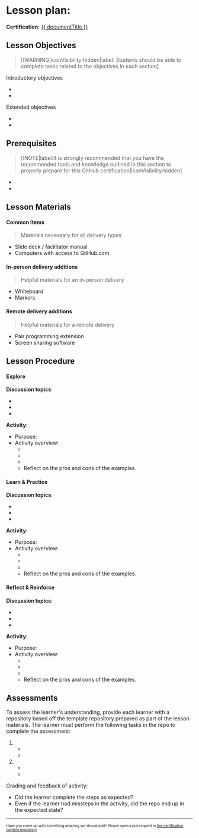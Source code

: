 <!--
This file is served with Docsify.
Although it's awesome, it still needs your help!
Look through each section and follow the instructions
To Properly structure the document to follow the
Recommended style for this document type!
 -->

 <!--
  Replace this title with one that highlights what your document is about.
  Using the objective name is perfectly acceptable here!
  -->

# Lesson plan: <lesson plan title>

<!-- Fill in the proper link for this certification exam.  Where do we go to sign up to take the exam? -->

**Certification:** [{{ documentTitle }}](link-to-exam)

<!-- Your lesson plan starts here -->

## Lesson Objectives <!-- {docsify-ignore} -->

> [!WARNING|iconVisibility:hidden|label: Students should be able to complete tasks related to the objectives in each section]

<!--
Lesson objectives list what students will be able to do after completing the lesson.

When creating lesson objectives, it's important to consider the following:

It’s important to start with an action that relates to what students should be able to do after the lesson
These objectives let you easily tell if your lesson has effectively taught your students new concepts and skills.
It can feel overwhelming to pin down specific takeaways for a lesson, but you can break the process into steps
It’s best to view your lesson objectives as goals for your class and students.
Use the "SMART" criteria when creating lesson objectives:
Is the objective specific?
Is the objective measurable?
Is the objective attainable by all students?
Is the objective relevant to your class and students?
Is the objective time-based to align with your syllabus?
-->

Introductory objectives

- <!--objective 1 -->
- <!--objective 2 -->

Extended objectives

- <!--objective 1 -->
- <!--objective 2 -->

## Prerequisites <!-- {docsify-ignore} -->

<!--
Prerequisites are requirements or knowledge that the LEARNER needs to have prior to this lesson

When listing out prerequisites, consider the following:

Prerequisites should only include the absolute necessary requirements a learner needs to be successful in this lesson's outcomes
If possible, provide links to additional information for each prerequisite
 -->

> [!NOTE|label:It is strongly recommended that you have the recommended tools and knowledge outlined in this section to properly prepare for this GitHub certification|iconVisibility:hidden]

<!-- Replace the listed items below -->

- <!--pre req 1 -->
- <!--pre req 2 -->

## Lesson Materials <!-- {docsify-ignore} -->

<!--
Lesson materials is a list of materials that you need to TEACH the lesson and measure student outcomes.

This section prepares you to DELIVER your lessons.
 -->

 <!-- DO NOT EDIT THE "tabs" comments, they are vital to a plugin being used! -->
<!-- tabs:start -->

#### **Common Items**

> Materials necessary for all delivery types

<!-- Edit this list to contain common items -->

- Slide deck / facilitator manual
- Computers with access to GitHub.com

#### **In-person delivery additions**

> Helpful materials for an in-person delivery

<!-- Edit this list to contain common items -->

- Whiteboard
- Markers

#### **Remote delivery additions**

> Helpful materials for a remote delivery

<!-- Edit this list to contain common items -->

- Pair programming extension
- Screen sharing software

<!-- tabs:end -->

## Lesson Procedure <!-- {docsify-ignore} -->

<!--
Your lesson procedure is an in-depth explanation (step-by-step plan) of how the lesson will progress

When writing your lesson procedure, you need to choose the type of activities that will help your learners meet the lesson objectives.

To do that, consider the following:

How will you introduce the topic?
What’s the best way to teach this information
How can you incorporate problem solving and critical thinking?
What real-life scenarios relate to this topic?
Does this topic lend itself to group work?
How does remote vs in-person delivery affect your teaching?
In general, consider the following when creating a lesson procedure strategy:

Explore: Learners discover a concept
Learn & Practice: Learners apply their discoveries
Reflect & Reinforce: Learners review what they’ve learned and apply their knowledge to problem-solving scenarios
 -->

<!-- tabs:start -->

#### **Explore**

<!--
In the Explore phase of your lesson, you’ll introduce the objectives of the lesson and discuss key concepts learners should know.

Below are some examples:

Icebreaker activity to get learners thinking about the new concept
Show the "soufflé" to get learners excited about what they're create
Examine/introduce real-world examples to demonstrate benefits of the topic
-->

**Discussion topics**:

- <!-- topic 1 -->
- <!-- topic 2 -->
- <!-- topic 3 -->

**Activity**:

- Purpose: <!-- What is the purpose of your activity -->
- Activity overview:
  - <!-- Activity step 1 -->
  - <!-- Activity step 2 -->
  - <!-- Activity step 3 -->
  - Reflect on the pros and cons of the examples.

#### **Learn & Practice**

<!--
In the Learn & Practice phase, learners will demonstrate application and hands-on skills practice.

This phase will make up the bulk of your lesson time, so be sure to detail everything out in your lesson procedure!

Below are some common steps and details to consider:

Group/individual work
Hands-on activites
Make sure to include any alternate steps specific to delivery methods:

Remote
In-person
 -->

**Discussion topics**:

- <!-- topic 1 -->
- <!-- topic 2 -->
- <!-- topic 3 -->

**Activity**:

- Purpose: <!-- What is the purpose of your activity -->
- Activity overview:
  - <!-- Activity step 1 -->
  - <!-- Activity step 2 -->
  - <!-- Activity step 3 -->
  - Reflect on the pros and cons of the examples.

#### **Reflect & Reinforce**

<!--
In the Reflect phase, learners will look back (and reflect on) what they’ve learned in the lesson and apply what they’ve learned through critical thinking activities..

Often, facilitarors will lead a class discussion with critical thinking questions for learners to answer. It's important to list the questions you plan to ask within the lesson procedure to make sure you don't forget anything.

During the learn and practice phase of your lesson procedure, what do you want the learners to modify based on the group or individual reflection after the practice application? Do you want students to complete the same tasks with new knowledge, complete separate tasks, or engage in a group discussion?

This phase should include any activities, questions, or discussions to help reflect and reinforce on the topic(s) in your lesson procedure.
 -->

**Discussion topics**:

- <!-- topic 1 -->
- <!-- topic 2 -->
- <!-- topic 3 -->

**Activity**:

- Purpose: <!-- What is the purpose of your activity -->
- Activity overview:
  - <!-- Activity step 1 -->
  - <!-- Activity step 2 -->
  - <!-- Activity step 3 -->
  - Reflect on the pros and cons of the examples.

<!-- tabs:end -->

## Assessments <!-- {docsify-ignore} -->

<!--
The assessment method measures whether the learners the targeted information and met your lesson objectives.

There are several ways to measure learning through formative assessments. Some common assessment options include:

Assessment questions
Hands-on activities
Group presentations
Consider the following:

If an objective was related to understanding a concept, consider an assessment that requires learners to explain that concept.
If an objective was for learners to demonstrate a skill, design an assessment to confirm they can do that skill.
Is there any post-class homework to complete as recommended additional learning?
 -->

To assess the learner's understanding, provide each learner with a repository based off the template repository prepared as part of the lesson materials. The learner must perform the following tasks in the repo to complete the assessment:

1. <!-- Objective to assess -->
   - <!-- Task to assess the objective -->
   - <!-- Example: Commit a code change to a repository -->
1. <!-- Objective to assess -->
   - <!-- Task to assess the objective -->
   - <!-- Example: Download a package from GitHub Packages -->

Grading and feedback of activity:

- Did the learner complete the steps as expected?
- Even if the learner had missteps in the activity, did the repo end up in the expected state?

---

<!-- Community contributions from our partners will help us make better lesson plans, let's be sure to callout how they can help! -->

<sub style="font-size: 0.6rem;">Have you come up with something amazing we should add? Please open a pull request in <a href=repo-link>the certification content repository</a></sub>
